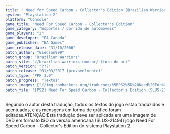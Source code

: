 ```yaml
---
title: " Need for Speed Carbon - Collector's Edition (Brazilian Warriors)"
system: "Playstation 2"
platform: "Console"
game_title: "Need For Speed Carbon - Collector's Edition"
game_category: "Esportes / Corrida de automóveis"
game_players: "2"
game_developer: "EA Canada"
game_publisher: "EA Games"
game_release_date: "31/10/2006"
patch_author: "Gledson999"
patch_group: "Brazilian Warriors"
patch_site: "//brazilian-warriors.com.br/ (fora do ar)"
patch_version: "???"
patch_release: "01/03/2017 (provavelmente)"
patch_type: "PPF 3.0"
patch_progress: "Textos"
patch_images: ["//img.romhackers.org/traducoes/%5BPS2%5D%20Need%20For%20Speed%20Carbon%20-%20Collector's%20Edition%20-%20Gledson999%20-%201.jpg","//img.romhackers.org/traducoes/%5BPS2%5D%20Need%20For%20Speed%20Carbon%20-%20Collector's%20Edition%20-%20Gledson999%20-%202.jpg","//img.romhackers.org/traducoes/%5BPS2%5D%20Need%20For%20Speed%20Carbon%20-%20Collector's%20Edition%20-%20Gledson999%20-%203.jpg"]
patch_file: "[PS2] Need For Speed Carbon - Collector's Edition (SLUS-21494) [T-BR] [T-Gledson999 G-Brazilian Warriors] [A-2017].rar"
---
```

Segundo o autor desta tradução, todos os textos do jogo estão traduzidos e acentuados, e as mensgens em forma de gráfico foram editadas.ATENÇÃO:Esta tradução deve ser aplicada em uma imagem de DVD em formato ISO da versão americana (SLUS-21494) jogo Need For Speed Carbon - Collector's Edition do sistema Playstation 2.